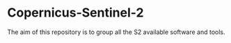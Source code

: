 # Copernicus-Sentinel-2
The aim of this repository is to group all the S2 available software and tools.
